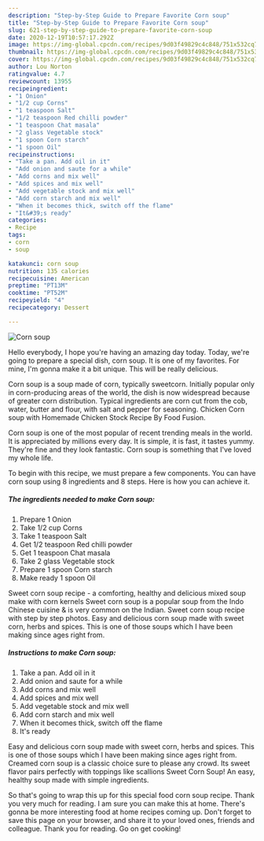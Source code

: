 ```yaml
---
description: "Step-by-Step Guide to Prepare Favorite Corn soup"
title: "Step-by-Step Guide to Prepare Favorite Corn soup"
slug: 621-step-by-step-guide-to-prepare-favorite-corn-soup
date: 2020-12-19T10:57:17.292Z
image: https://img-global.cpcdn.com/recipes/9d03f49829c4c848/751x532cq70/corn-soup-recipe-main-photo.jpg
thumbnail: https://img-global.cpcdn.com/recipes/9d03f49829c4c848/751x532cq70/corn-soup-recipe-main-photo.jpg
cover: https://img-global.cpcdn.com/recipes/9d03f49829c4c848/751x532cq70/corn-soup-recipe-main-photo.jpg
author: Lou Norton
ratingvalue: 4.7
reviewcount: 13955
recipeingredient:
- "1 Onion"
- "1/2 cup Corns"
- "1 teaspoon Salt"
- "1/2 teaspoon Red chilli powder"
- "1 teaspoon Chat masala"
- "2 glass Vegetable stock"
- "1 spoon Corn starch"
- "1 spoon Oil"
recipeinstructions:
- "Take a pan. Add oil in it"
- "Add onion and saute for a while"
- "Add corns and mix well"
- "Add spices and mix well"
- "Add vegetable stock and mix well"
- "Add corn starch and mix well"
- "When it becomes thick, switch off the flame"
- "It&#39;s ready"
categories:
- Recipe
tags:
- corn
- soup

katakunci: corn soup 
nutrition: 135 calories
recipecuisine: American
preptime: "PT13M"
cooktime: "PT52M"
recipeyield: "4"
recipecategory: Dessert

---
```



![Corn soup](https://img-global.cpcdn.com/recipes/9d03f49829c4c848/751x532cq70/corn-soup-recipe-main-photo.jpg)

Hello everybody, I hope you're having an amazing day today. Today, we're going to prepare a special dish, corn soup. It is one of my favorites. For mine, I'm gonna make it a bit unique. This will be really delicious.

Corn soup is a soup made of corn, typically sweetcorn. Initially popular only in corn-producing areas of the world, the dish is now widespread because of greater corn distribution. Typical ingredients are corn cut from the cob, water, butter and flour, with salt and pepper for seasoning. Chicken Corn soup with Homemade Chicken Stock Recipe By Food Fusion.

Corn soup is one of the most popular of recent trending meals in the world. It is appreciated by millions every day. It is simple, it is fast, it tastes yummy. They're fine and they look fantastic. Corn soup is something that I've loved my whole life.


To begin with this recipe, we must prepare a few components. You can have corn soup using 8 ingredients and 8 steps. Here is how you can achieve it.

<!--inarticleads1-->

##### The ingredients needed to make Corn soup:

1. Prepare 1 Onion
1. Take 1/2 cup Corns
1. Take 1 teaspoon Salt
1. Get 1/2 teaspoon Red chilli powder
1. Get 1 teaspoon Chat masala
1. Take 2 glass Vegetable stock
1. Prepare 1 spoon Corn starch
1. Make ready 1 spoon Oil


Sweet corn soup recipe - a comforting, healthy and delicious mixed soup make with corn kernels Sweet corn soup is a popular soup from the Indo Chinese cuisine &amp; is very common on the Indian. Sweet corn soup recipe with step by step photos. Easy and delicious corn soup made with sweet corn, herbs and spices. This is one of those soups which I have been making since ages right from. 

<!--inarticleads2-->

##### Instructions to make Corn soup:

1. Take a pan. Add oil in it
1. Add onion and saute for a while
1. Add corns and mix well
1. Add spices and mix well
1. Add vegetable stock and mix well
1. Add corn starch and mix well
1. When it becomes thick, switch off the flame
1. It&#39;s ready


Easy and delicious corn soup made with sweet corn, herbs and spices. This is one of those soups which I have been making since ages right from. Creamed corn soup is a classic choice sure to please any crowd. Its sweet flavor pairs perfectly with toppings like scallions Sweet Corn Soup! An easy, healthy soup made with simple ingredients. 

So that's going to wrap this up for this special food corn soup recipe. Thank you very much for reading. I am sure you can make this at home. There's gonna be more interesting food at home recipes coming up. Don't forget to save this page on your browser, and share it to your loved ones, friends and colleague. Thank you for reading. Go on get cooking!
